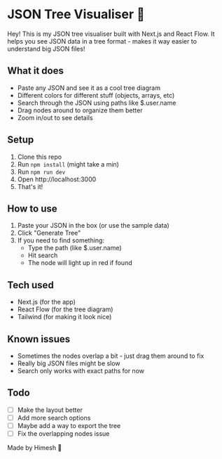 # JSON Tree Visualiser 🌳

Hey! This is my JSON tree visualiser built with Next.js and React Flow. It helps you see JSON data in a tree format - makes it way easier to understand big JSON files!


## What it does

- Paste any JSON and see it as a cool tree diagram
- Different colors for different stuff (objects, arrays, etc)
- Search through the JSON using paths like $.user.name
- Drag nodes around to organize them better
- Zoom in/out to see details

## Setup

1. Clone this repo
2. Run `npm install` (might take a min)
3. Run `npm run dev`
4. Open http://localhost:3000
5. That's it!

## How to use

1. Paste your JSON in the box (or use the sample data)
2. Click "Generate Tree"
3. If you need to find something:
   - Type the path (like $.user.name)
   - Hit search
   - The node will light up in red if found

## Tech used

- Next.js (for the app)
- React Flow (for the tree diagram)
- Tailwind (for making it look nice)

## Known issues

- Sometimes the nodes overlap a bit - just drag them around to fix
- Really big JSON files might be slow
- Search only works with exact paths for now

## Todo

- [ ] Make the layout better
- [ ] Add more search options
- [ ] Maybe add a way to export the tree
- [ ] Fix the overlapping nodes issue

Made by Himesh 🚀
